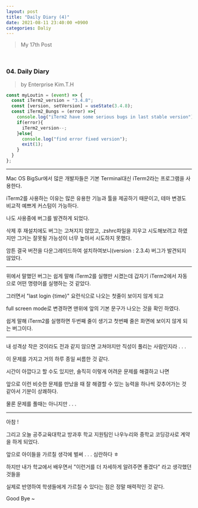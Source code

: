 ```yaml
---
layout: post
title: "Daily Diary (4)"
date: 2021-08-11 23:40:00 +0900
categories: Daliy
---
```


> My 17th Post

<br>

### 04. Daily Diary

> by Enterprise Kim.T.H

```javascript
const myLoutin = (event) => {
  const iTerm2_version = "3.4.8";
  const [version, setVersion] = useState(3.4.8);
  const iTerm2_Bungs = (error) =>{
    console.log("iTerm2 have some serious bugs in last stable version");
    if(error){
      iTerm2_version--;
    }else{
      console.log("find error fixed version");
      exit(1);
    }
  }
};
```

---

Mac OS BigSur에서 많은 개발자들은 기본 Terminal대신 iTerm2라는 프로그램을 사용한다.

iTerm2를 사용하는 이유는 많은 유용한 기능과 툴을 제공하기 때문이고, 테마 변경도 비교적 예쁘게 커스텀이 가능하다.

나도 사용중에 버그를 발견하게 되었다.

삭제 후 재설치에도 버그는 고쳐지지 않았고, .zshrc파일을 지우고 시도해보려고 하였지만 그거는 잘못될 가능성이 너무 높아서 시도하지 못했다.

암튼 결국 버전을 다운그레이드하여 설치하여보니(version : 2.3.4) 버그가 발견되지 않았다.

---

위에서 말했던 버그는 쉽게 말해 iTerm2를 실행만 시켰는데 갑자기 iTerm2에서 자동으로 어떤 명령어를 실행하는 것 같았다.

그러면서 "last login {time}" 요런식으로 나오는 첫줄이 보이지 않게 되고

full screen mode로 변경하면 맨위에 앞의 기본 문구가 나오는 것을 확인 하였다.

쉽게 말해 iTerm2를 실행하면 두번째 줄이 생기고 첫번째 줄은 화면에 보이지 않게 되는 버그이다.

---

내 성격상 작은 것이라도 전과 같지 않으면 고쳐야지만 직성이 풀리는 사람인지라 . . .

이 문제를 가지고 거의 하루 종일 씨름한 것 같다.

시간이 아깝다고 할 수도 있지만, 솔직히 이렇게 어려운 문제를 해결하고 나면

앞으로 이런 비슷한 문제를 만났을 때 잘 해결할 수 있는 능력을 하나씩 갖추어가는 것 같아서 기분이 상쾌하다.

물론 문제를 풀때는 아니지만 . . .

---

아참 !

그리고 오늘 공주교육대학교 방과후 학교 지원팀인 나우누리와 중학교 코딩강사로 계약을 하게 되었다.

앞으로 아이들을 가르칠 생각에 벌써 . . . 심란하다 ㅎ

하지만 내가 학교에서 배우면서 "이런거를 더 자세하게 알려주면 좋겠다" 라고 생각했던 것들을

실제로 반영하여 학생들에게 가르칠 수 있다는 점은 정말 매력적인 것 같다.

Good Bye ~
